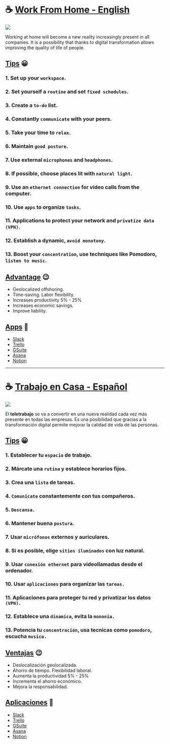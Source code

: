 # ☕ [Work From Home - English](https://github.com/markdown-it/markdown-it-emoji) 

![](https://my-bucket-image2.s3.amazonaws.com/ImageGitHub/expectativa-realidad.png)

Working at home will become a new reality increasingly present in all companies. It is a possibility that thanks to digital transformation allows improving the quality of life of people.

##  [Tips](https://github.com/markdown-it/markdown-it-emoji) 😀

### 1. Set up your `workspace`.

### 2. Set yourself a `routine` and set `fixed schedules`.

### 3. Create a `to-do` list.

### 4. Constantly `communicate` with your peers.

### 5. Take your time to `relax`.

### 6. Maintain `good posture`.

### 7. Use external `microphones` and `headphones`.

### 8. If possible, choose places lit with `natural light`.

### 9. Use an `ethernet connection` for video calls from the computer.

### 10. Use `apps` to organize `tasks`.

### 11. Applications to protect your network and `privatize data (VPN)`.

### 12. Establish a dynamic, `avoid monotony`.

### 13. Boost your `concentration`, use techniques like Pomodoro, `listen to music`.


## [Advantage](https://github.com/markdown-it/markdown-it-emoji) 😉

- Geolocalized offshoring.
- Time-saving. Labor flexibility.
- Increases productivity 5% - 25%
- Increases economic savings.
- Improve liability.


## [Apps](https://github.com/markdown-it/markdown-it-emoji) 🙂

- [Slack](https://slack.com/intl/es-co/)
- [Trello](www.trello.com/)
- [GSuite](https://gsuite.google.com/)
- [Asana](https://asana.com/)
- [Notion](https://www.notion.so/)


___

# ☕ [Trabajo en Casa - Español](https://github.com/markdown-it/markdown-it-emoji) 

![](https://my-bucket-image2.s3.amazonaws.com/ImageGitHub/expectativa-realidad.png)

El __teletrabajo__ se va a convertir en una nueva realidad cada vez más presente en todas las empresas. Es una posibilidad que gracias a la transformación digital permite mejorar la calidad de vida de las personas.

##  [Tips](https://github.com/markdown-it/markdown-it-emoji) 😀

### 1. Establecer tu `espacio` de trabajo.

### 2. Márcate una `rutina` y establece horarios fijos.

### 3. Crea una `lista` de tareas.

### 4. `Comunicate` constantemente con tus compañeros.

### 5. `Descansa.`

### 6. Mantener buena `postura`.

### 7. Usar `micrófonos` externos y auriculares.

### 8. Si es posible, elige `sitios iluminados` con luz natural.

### 9. Usar `conexión ethernet` para videollamadas desde el ordenador.

### 10. Usar `aplicaciones` para organizar las `tareas.`

### 11. Aplicaciones para proteger tu red y privatizar los datos `(VPN).`

### 12. Establece una `dinamica`, evita la `mononia.`

### 13. Potencia tu `concentración`, usa tecnicas como `pomodoro`, escucha `musica.`


## [Ventajas](https://github.com/markdown-it/markdown-it-emoji) 😉

- Deslocalización geolocalizada.
- Ahorro de tiempo. Flexibilidad laboral.
- Aumenta la productividad 5% - 25%
- Incrementa el ahorro económico.
- Mejora la responsabilidad.


## [Aplicaciones](https://github.com/markdown-it/markdown-it-emoji) 🙂

- [Slack](https://slack.com/intl/es-co/)
- [Trello](www.trello.com/)
- [GSuite](https://gsuite.google.com/)
- [Asana](https://asana.com/)
- [Notion](https://www.notion.so/)

